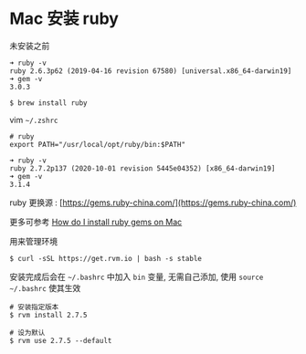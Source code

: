 # Mac 安装 ruby

未安装之前

```
➜ ruby -v
ruby 2.6.3p62 (2019-04-16 revision 67580) [universal.x86_64-darwin19]
➜ gem -v
3.0.3
```

```
$ brew install ruby
```

vim `~/.zshrc`

```
# ruby
export PATH="/usr/local/opt/ruby/bin:$PATH"
```

```
➜ ruby -v
ruby 2.7.2p137 (2020-10-01 revision 5445e04352) [x86_64-darwin19]
➜ gem -v
3.1.4
```

ruby 更换源 : [https://gems.ruby-china.com/](https://gems.ruby-china.com/)

更多可参考 [How do I install ruby gems on Mac](https://stackoverflow.com/questions/39381360/how-do-i-install-ruby-gems-on-mac)

用来管理环境

```
$ curl -sSL https://get.rvm.io | bash -s stable
```

安装完成后会在 `~/.bashrc` 中加入 `bin` 变量, 无需自己添加, 使用 `source ~/.bashrc` 使其生效

```
# 安装指定版本
$ rvm install 2.7.5 

# 设为默认
$ rvm use 2.7.5 --default
```

